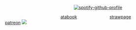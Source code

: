 ‎‎ ‎ ‎‎ ‎ ‎‎ ‎‎ ‎ ‎‎ ‎ ‎‎ ‎‎ ‎ ‎‎ ‎ ‎‎ ‎‎ ‎ ‎‎ ‎ ‎‎ ‎‎ ‎ ‎‎ ‎ ‎‎ ‎‎ ‎ ‎‎ ‎ ‎‎‎‎ ‎ ‎‎ ‎ ‎‎ ‎‎ ‎ ‎‎ ‎ ‎‎ ‎‎ ‎ ‎‎ ‎ ‎‎ ‎ ‎‎ ‎ ‎‎ ‎‎ ‎ ‎‎ ‎ ‎‎  ‎‎ ‎ ‎‎ ‎ ‎‎   ‎  ‎  ‎  ‎  ‎ ‎  ‎  ‎  ‎  ‎[![spotify-github-profile](https://spotify-github-profile.kittinanx.com/api/view?uid=wsfwspulvvl36v3daswa3l1w7&cover_image=true&theme=novatorem&show_offline=false&background_color=121212&interchange=false&bar_color=bce6ce&bar_color_cover=false)](https://github.com/kittinan/spotify-github-profile)

‎ ‎ ‎‎ ‎ ‎‎ ‎ ‎‎ ‎ ‎‎ ‎ ‎‎ ‎ ‎‎ ‎ ‎ ‎ ‎‎ ‎ ‎‎ ‎ ‎‎ ‎ ‎‎ ‎ ‎‎ ‎ ‎‎ ‎ ‎‎ ‎ ‎‎ ‎ ‎‎ ‎ ‎‎ ‎ ‎‎ ‎ ‎‎ ‎ ‎‎ ‎ ‎‎ ‎ ‎‎ ‎ ‎‎ ‎ ‎‎ ‎  ‎  ‎  ‎  ‎   ‎ ‎ ‎‎‎[atabook](https://yuslon.atabook.org/) ‎ ‎ ‎‎ ‎ ‎‎ ‎ ‎‎ ‎ ‎‎ ‎ ‎‎ ‎ ‎‎ ‎ ‎‎ ‎ ‎‎ ‎ ‎‎  ‎ ‎‎ ‎ ‎‎‎ ‎‎ ‎ ‎‎ ‎‎‎[strawpage](https://yuslon.straw.page) ‎‎ ‎ ‎ ‎‎ ‎ ‎‎ ‎ ‎‎ ‎ ‎‎ ‎ ‎‎ ‎ ‎‎ ‎ ‎‎ ‎ ‎‎ ‎ ‎ ‎‎ ‎ ‎‎ ‎ ‎‎ ‎ ‎‎ ‎ ‎ ‎‎[patreon](https://www.patreon.com/c/YUSlON)
![](https://media.discordapp.net/attachments/1067930843470909460/1406711713201393765/IMG_1667.png?ex=68a5701f&is=68a41e9f&hm=c86cb2b2c85c92a281458fbc5a12f9c42a65547f5dafa6b8e39a4b37b3ddc8f0&=&format=webp&quality=lossless&width=960&height=960)

<!--
**YUSlON/YUSlON** is a ✨ _special_ ✨ repository because its `README.md` (this file) appears on your GitHub profile.

Here are some ideas to get you started:

- 🔭 I’m currently working on ...
- 🌱 I’m currently learning ...
- 👯 I’m looking to collaborate on ...
- 🤔 I’m looking for help with ...
- 💬 Ask me about ...
- 📫 How to reach me: ...
- 😄 Pronouns: ...
- ⚡ Fun fact: ...
-->
